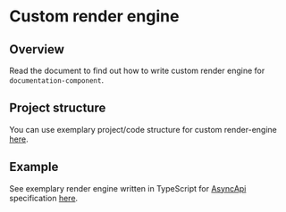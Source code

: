 # Custom render engine

## Overview

Read the document to find out how to write custom render engine for `documentation-component`.

## Project structure

You can use exemplary project/code structure for custom render-engine [here](../templates/project-structure-templates/render-engine).

## Example

See exemplary render engine written in TypeScript for [AsyncApi](https://www.asyncapi.com/) specification [here](https://github.com/kyma-incubator/documentation-component/tree/master/packages/async-api-render-engine/src).
